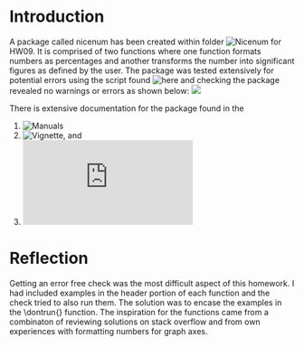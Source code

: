 # Introduction

A package called nicenum has been created within folder ![Nicenum](https://github.com/Shirlett/STAT545-hw-Hall-Shirlett/tree/master/HW09/nicenum) for HW09. It is comprised of two functions where one function formats numbers as percentages and another transforms the number into significant figures as defined by the user.
The package was tested extensively for potential errors using the script found ![here](https://github.com/Shirlett/STAT545-hw-Hall-Shirlett/blob/master/HW09/nicenum/tests/testthat/test_nicenum.R) and checking the package revealed no warnings or errors as shown below:
![](https://github.com/Shirlett/STAT545-hw-Hall-Shirlett/blob/master/HW09/Checkresults.png)

There is extensive documentation for the package found in the 
1. ![Manuals](https://github.com/Shirlett/STAT545-hw-Hall-Shirlett/tree/master/HW09/nicenum/man)
2. ![Vignette](https://github.com/Shirlett/STAT545-hw-Hall-Shirlett/blob/master/HW09/nicenum/vignettes/vignette.Rmd), and 
3. ![Readme](https://github.com/Shirlett/STAT545-hw-Hall-Shirlett/blob/master/HW09/nicenum/README.md)

# Reflection
Getting an error free check was the most difficult aspect of this homework. I had included examples in the header portion of each function and the check tried to also run them. The solution was to encase the examples in the \dontrun{} function. The inspiration for the functions came from a combinaton of reviewing solutions on stack overflow and from own experiences with formatting numbers for graph axes.  





